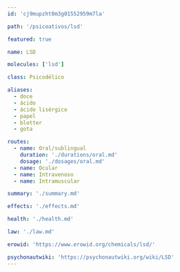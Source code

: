 ```yaml
---
id: 'cj9mupzht0m3g01552959m7la'

path: '/psicoativos/lsd'

featured: true

name: LSD

molecules: ['lsd']

class: Psicodélico

aliases:
  - doce
  - ácido
  - ácido lisérgico
  - papel
  - blotter
  - gota

routes:
  - name: Oral/sublingual
    duration: './durations/oral.md'
    dosage: './dosages/oral.md'
  - name: Ocular
  - name: Intravenoso
  - name: Intramuscular

summary: './summary.md'

effects: './effects.md'

health: './health.md'

law: './law.md'

erowid: 'https://www.erowid.org/chemicals/lsd/'

psychonautwiki: 'https://psychonautwiki.org/wiki/LSD'
---
```

